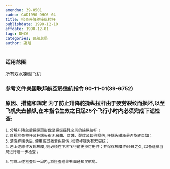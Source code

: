 ```yaml
---
amendno: 39-0501  
cadno: CAD1990-DHC6-04  
title: 检查升降舵操纵拉杆  
publishdate: 1990-12-10  
effdate: 1990-12-01  
tags: DHC6  
categories: 民航总局  
author: 高旭  
---
```

  
### 适用范围  
所有双水獭型飞机  
  
<!--more-->  
### 参考文件美国联邦航空局适航指令 90-11-01(39-6752)  
  
### 原因、措施和规定 为了防止升降舵操纵拉杆由于疲劳裂纹而损坏,以至飞机失去操纵,在本指令生效之日起25个飞行小时内必须完成下述检查:  
    1.分解升降舵后操纵扇形盘至操纵摇臂之间的操纵拉杆；  
    2.目视检查拉杆及杆端头有无弯曲、腐蚀、裂纹及其他损伤,杆端头轴承是否旋转自如；  
    3.清洗杆端头后,使用高灵敏着色探伤,检查杆端头有无裂纹；  
    4.若上述部件发现故障,则必须在下次飞行前更换可用件；并保存故障件60日之久,以备适航当局进行进一步检查；  
  
    5.完成上述检查后一周内,将检查结果书面通知民航局。  
